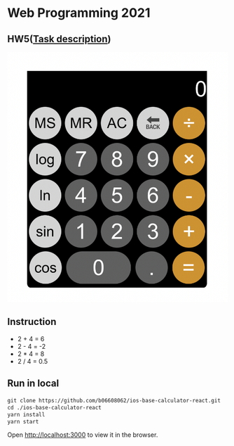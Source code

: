 # Web Programming 2021

## HW5([Task description](https://github.com/b06608062/ios-base-calculator-react/blob/master/hw5.pdf))
![This is an image](https://github.com/b06608062/ios-base-calculator-react/blob/master/demo_image/截圖%202022-03-25%20下午3.02.21.png)

## Instruction
* 2 + 4 = 6
* 2 - 4 = -2
* 2 * 4 = 8
* 2 / 4 = 0.5

## Run in local
```
git clone https://github.com/b06608062/ios-base-calculator-react.git
cd ./ios-base-calculator-react
yarn install
yarn start
```
Open [http://localhost:3000](http://localhost:3000) to view it in the browser.
